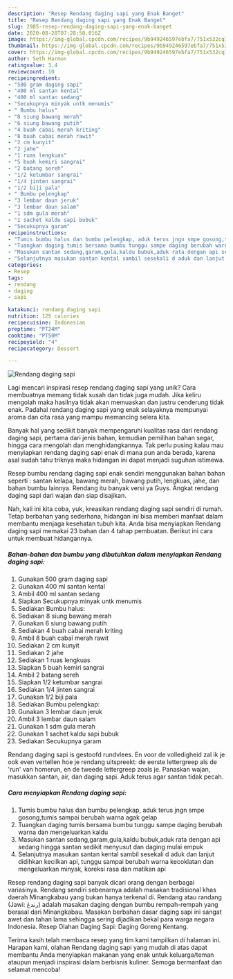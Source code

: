 ```yaml
---
description: "Resep Rendang daging sapi yang Enak Banget"
title: "Resep Rendang daging sapi yang Enak Banget"
slug: 2985-resep-rendang-daging-sapi-yang-enak-banget
date: 2020-08-28T07:28:50.016Z
image: https://img-global.cpcdn.com/recipes/9b949246597ebfa7/751x532cq70/rendang-daging-sapi-foto-resep-utama.jpg
thumbnail: https://img-global.cpcdn.com/recipes/9b949246597ebfa7/751x532cq70/rendang-daging-sapi-foto-resep-utama.jpg
cover: https://img-global.cpcdn.com/recipes/9b949246597ebfa7/751x532cq70/rendang-daging-sapi-foto-resep-utama.jpg
author: Seth Harmon
ratingvalue: 3.4
reviewcount: 10
recipeingredient:
- "500 gram daging sapi"
- "400 ml santan kental"
- "400 ml santan sedang"
- "Secukupnya minyak untk menumis"
- " Bumbu halus"
- "8 siung bawang merah"
- "6 siung bawang putih"
- "4 buah cabai merah kriting"
- "8 buah cabai merah rawit"
- "2 cm kunyit"
- "2 jahe"
- "1 ruas lengkuas"
- "5 buah kemiri sangrai"
- "2 batang sereh"
- "1/2 ketumbar sangrai"
- "1/4 jinten sangrai"
- "1/2 biji pala"
- " Bumbu pelengkap"
- "3 lembar daun jeruk"
- "3 lembar daun salam"
- "1 sdm gula merah"
- "1 sachet kaldu sapi bubuk"
- "Secukupnya garam"
recipeinstructions:
- "Tumis bumbu halus dan bumbu pelengkap, aduk terus jngn smpe gosong,tumis sampai berubah warna agak gelap"
- "Tuangkan daging tumis bersama bumbu tunggu sampe daging berubah warna dan mengeluarkan kaldu"
- "Masukan santan sedang,garam,gula,kaldu bubuk,aduk rata dengan api sedang hingga santan sedikit menyusut dan daging mulai empuk"
- "Selanjutnya masukan santan kental sambil sesekali d aduk dan lanjut didihkan kecilkan api, tunggu sampai berubah warna kecoklatan dan mengeluarkan minyak, koreksi rasa dan matikan api"
categories:
- Resep
tags:
- rendang
- daging
- sapi

katakunci: rendang daging sapi 
nutrition: 125 calories
recipecuisine: Indonesian
preptime: "PT24M"
cooktime: "PT50M"
recipeyield: "4"
recipecategory: Dessert

---
```



![Rendang daging sapi](https://img-global.cpcdn.com/recipes/9b949246597ebfa7/751x532cq70/rendang-daging-sapi-foto-resep-utama.jpg)

Lagi mencari inspirasi resep rendang daging sapi yang unik? Cara membuatnya memang tidak susah dan tidak juga mudah. Jika keliru mengolah maka hasilnya tidak akan memuaskan dan justru cenderung tidak enak. Padahal rendang daging sapi yang enak selayaknya mempunyai aroma dan cita rasa yang mampu memancing selera kita.

Banyak hal yang sedikit banyak mempengaruhi kualitas rasa dari rendang daging sapi, pertama dari jenis bahan, kemudian pemilihan bahan segar, hingga cara mengolah dan menghidangkannya. Tak perlu pusing kalau mau menyiapkan rendang daging sapi enak di mana pun anda berada, karena asal sudah tahu triknya maka hidangan ini dapat menjadi suguhan istimewa.

Resep bumbu rendang daging sapi enak sendiri menggunakan bahan bahan seperti : santan kelapa, bawang merah, bawang putih, lengkuas, jahe, dan bahan bumbu lainnya. Rendang itu banyak versi ya Guys. Angkat rendang daging sapi dari wajan dan siap disajikan.


Nah, kali ini kita coba, yuk, kreasikan rendang daging sapi sendiri di rumah. Tetap berbahan yang sederhana, hidangan ini bisa memberi manfaat dalam membantu menjaga kesehatan tubuh kita. Anda bisa menyiapkan Rendang daging sapi memakai 23 bahan dan 4 tahap pembuatan. Berikut ini cara untuk membuat hidangannya.

<!--inarticleads1-->

##### Bahan-bahan dan bumbu yang dibutuhkan dalam menyiapkan Rendang daging sapi:

1. Gunakan 500 gram daging sapi
1. Gunakan 400 ml santan kental
1. Ambil 400 ml santan sedang
1. Siapkan Secukupnya minyak untk menumis
1. Sediakan  Bumbu halus:
1. Sediakan 8 siung bawang merah
1. Gunakan 6 siung bawang putih
1. Sediakan 4 buah cabai merah kriting
1. Ambil 8 buah cabai merah rawit
1. Sediakan 2 cm kunyit
1. Sediakan 2 jahe
1. Sediakan 1 ruas lengkuas
1. Siapkan 5 buah kemiri sangrai
1. Ambil 2 batang sereh
1. Siapkan 1/2 ketumbar sangrai
1. Sediakan 1/4 jinten sangrai
1. Gunakan 1/2 biji pala
1. Sediakan  Bumbu pelengkap:
1. Gunakan 3 lembar daun jeruk
1. Ambil 3 lembar daun salam
1. Gunakan 1 sdm gula merah
1. Gunakan 1 sachet kaldu sapi bubuk
1. Sediakan Secukupnya garam


Rendang daging sapi is gestoofd rundvlees. En voor de volledigheid zal ik je ook even vertellen hoe je rendang uitspreekt: de eerste lettergreep als de &#39;run&#39; van homerun, en de tweede lettergreep zoals je. Panaskan wajan, masukkan santan, air, dan daging sapi. Aduk terus agar santan tidak pecah. 

<!--inarticleads2-->

##### Cara menyiapkan Rendang daging sapi:

1. Tumis bumbu halus dan bumbu pelengkap, aduk terus jngn smpe gosong,tumis sampai berubah warna agak gelap
1. Tuangkan daging tumis bersama bumbu tunggu sampe daging berubah warna dan mengeluarkan kaldu
1. Masukan santan sedang,garam,gula,kaldu bubuk,aduk rata dengan api sedang hingga santan sedikit menyusut dan daging mulai empuk
1. Selanjutnya masukan santan kental sambil sesekali d aduk dan lanjut didihkan kecilkan api, tunggu sampai berubah warna kecoklatan dan mengeluarkan minyak, koreksi rasa dan matikan api


Resep rendang daging sapi banyak dicari orang dengan berbagai variasinya. Rendang sendiri sebenarnya adalah masakan tradisional khas daerah Minangkabau yang bukan hanya terkenal di. Rendang atau randang (Jawi: رندڠ) adalah masakan daging dengan bumbu rempah-rempah yang berasal dari Minangkabau. Masakan berbahan dasar daging sapi ini sangat awet dan tahan lama sehingga sering dijadikan bekal para warga negara Indonesia. Resep Olahan Daging Sapi: Daging Goreng Kentang. 

Terima kasih telah membaca resep yang tim kami tampilkan di halaman ini. Harapan kami, olahan Rendang daging sapi yang mudah di atas dapat membantu Anda menyiapkan makanan yang enak untuk keluarga/teman ataupun menjadi inspirasi dalam berbisnis kuliner. Semoga bermanfaat dan selamat mencoba!

